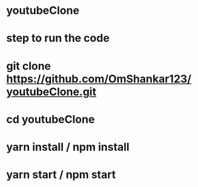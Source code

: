 # youtubeClone
# step to run the code 
# git clone  https://github.com/OmShankar123/youtubeClone.git
# cd youtubeClone
# yarn install / npm install
# yarn start / npm start
